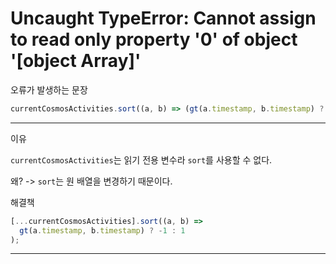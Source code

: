 # Uncaught TypeError: Cannot assign to read only property '0' of object '[object Array]'

오류가 발생하는 문장

```ts
currentCosmosActivities.sort((a, b) => (gt(a.timestamp, b.timestamp) ? -1 : 1));
```

---

이유

`currentCosmosActivities`는 읽기 전용 변수라 `sort`를 사용할 수 없다.

왜? -> `sort`는 원 배열을 변경하기 때문이다.

해결책

```ts
[...currentCosmosActivities].sort((a, b) =>
  gt(a.timestamp, b.timestamp) ? -1 : 1
);
```

---
